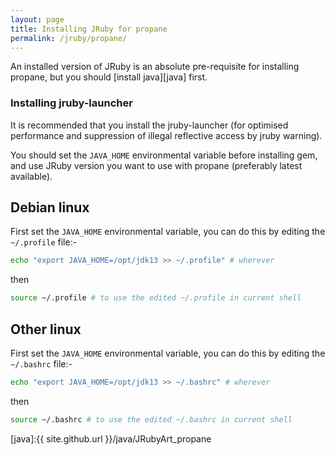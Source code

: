```yaml
---
layout: page
title: Installing JRuby for propane
permalink: /jruby/propane/
---
```


An installed version of JRuby is an absolute pre-requisite for installing propane, but you should [install java][java] first.

### Installing jruby-launcher

It is recommended that you install the jruby-launcher (for optimised performance and suppression of illegal reflective access by jruby warning).

You should set the `JAVA_HOME` environmental variable before installing gem, and use JRuby version you want to use with propane (preferably latest available).

## Debian linux

First set the `JAVA_HOME` environmental variable, you can do this by editing the `~/.profile` file:-

```bash
echo "export JAVA_HOME=/opt/jdk13 >> ~/.profile" # wherever
```
then
```bash
source ~/.profile # to use the edited ~/.profile in current shell
```

## Other linux

First set the `JAVA_HOME` environmental variable, you can do this by editing the `~/.bashrc` file:-

```bash
echo "export JAVA_HOME=/opt/jdk13 >> ~/.bashrc" # wherever
```
then
```bash
source ~/.bashrc # to use the edited ~/.bashrc in current shell
```

[java]:{{ site.github.url }}/java/JRubyArt_propane
